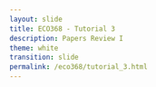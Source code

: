 ```yaml
---
layout: slide
title: ECO368 - Tutorial 3
description: Papers Review I
theme: white
transition: slide
permalink: /eco368/tutorial_3.html
---
```

<section data-markdown data-separator="^\r?\n----\r?\n" data-separator-vertical="^\r?\n--\r?\n">
<script type="text/template">



## Papers Review I
### ECO368 - Tutorial 3

![U of T Logo](u_of_t_crest.svg)

[Dario Toman](https://dariotoman.com/)

dario.toman@utoronto.ca

----

## Causes of Civil War  

----

### "Greed and Grievances"
**Greed**
- Armed conflict is motivated by a "cost-benefit analysis" that insurgents make, evaluating their welfare under rebellion and peace.

**Grievance**
- Armed conflict is a result of rebellion over issues related to identity (ethnicity, race, class), not economics.

--

- The debate over "Greed and Grievances" was largely sparked by a report written by Paul Collier and Anke Hoeffler in 2000
- In this report, the authors made a strong case for the "Greed" case
    - They find that civil war is correlated with factors related to greed, rather than grievances
- This model and its conclusions drew lots of criticism

----

## Fearon and Laitin (2003)

--

- Fearon and Laitin are concerned with prevalence of civil war since 1990
    - They argue that these insurgencies occur where they are feasible
    - They view insurgency as a "technology" - what do they mean by this?
- Main Hypothesis: Weak governments provide good settings for insurgency

--

TABLE

--

Main Conclusions


----

## Collier, Hoeffler, and Rohner(2009)

--

- In this paper, Collier, Hoeffler, and Rohner expand on their original work
    - Include more recent data
    - Address some of the concerns raised by others (including some of Fearon and Laitin's concerns)
    - Maintain that the "Greed" argument holds, with some "weak" evidence for the feasibility hypothesis

--
 
 TABLE 
 
--
 
**Some Select Results**
- Civil war tends to occur in places with low GDP.
    - How do they interpret this?
- The effect of primary commodity exports has an "inverted U shape"
    - How do they conclude this?
    - Interpretation?

--

### Robustness Checks

TABLE

--

### Quick Metrics Recap: 2SLS

- Goal: solving endogeneity problem

**Estimation:**
- Step 1: Regress $ x = \gamma z + u $
- Step 2: Regress $ y = \beta \hat{x} +\varepsilon $

**Assumptions:**
- Instrument is relevant
- Instrument is exogenous
- _Exclusion Restriction Condition_

--

### Discussion:
## Why do Fearon+Laitin and Collier+Hoeffler+Rohner have "different" findings?

----

## Ross (2006)

--

- Ross (2006) focus on "resource" curses as the reason for civil conflict
- Fearon and Laitin (2003) and Collier (2004, 2009) already address resources
    - What is the issue?

>This “resource exports to GDP” measure was originally developed by
>Sachs & Warner (1995) and later adopted by Collier & Hoeffler (1998) and many
>others—including, regrettably, me (Ross 2001a).

--

### Endogeneity of "Resources to GDP"

**Reverse Cauality** Civil War $\rightarrow$ GDP
- This is an endogeneity issue where civil war affects non-resource sector

**Spurious Correlation**  (OVB)
- It is possible that a third variable affects both the size of the resource sector and civil war
    - Think: property rights, weak rule of law

<br></br>
- To deal with these issues, Ross uses better data on resources 

--

### Mechanisms
- Ross raises the concern that very little is known about the mechanisms that link resources to civil war
-Suggests that resource wealth:
    - Increases the value of the state as a target
    - Increases value of sovereignty in resource rich regions [1]
    - Funds rebel organization
    - Weakens the state
    - Increases risk of conflict due to trade shocks
    - Lengthens civil war

[1] Aside: see Sanchez de la Sierra's work in the DRC if you're interested in this
### Questions?
 
(Reminder - I have OH after tutorial)

</script>
</section>